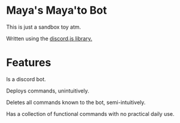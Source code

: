 # Maya's Maya'to Bot

This is just a sandbox toy atm.

Written using the [discord.js library.](https://discord.js.org/)

# Features

Is a discord bot.

Deploys commands, unintuitively.

Deletes all commands known to the bot, semi-intuitively.

Has a collection of functional commands with no practical daily use.